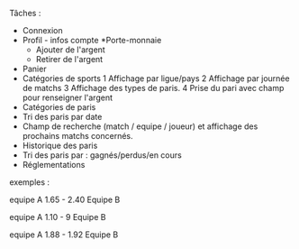 Tâches :

* Connexion
* Profil - infos compte
*Porte-monnaie
    * Ajouter de l'argent
    * Retirer de l'argent
* Panier
* Catégories de sports
    1 Affichage par ligue/pays
        2 Affichage par journée de matchs
            3 Affichage des types de paris.
                4 Prise du pari avec champ pour renseigner l'argent
* Catégories de paris
* Tri des paris par date
* Champ de recherche (match / equipe / joueur) et affichage des prochains matchs concernés.
* Historique des paris
* Tri des paris par : gagnés/perdus/en cours
* Réglementations

exemples :

equipe A  1.65  -  2.40 Equipe B

equipe A  1.10  -  9 Equipe B

equipe A  1.88  -  1.92 Equipe B
